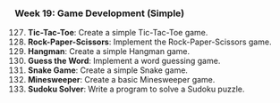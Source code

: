 ### Week 19: Game Development (Simple)
127. **Tic-Tac-Toe**: Create a simple Tic-Tac-Toe game.
128. **Rock-Paper-Scissors**: Implement the Rock-Paper-Scissors game.
129. **Hangman**: Create a simple Hangman game.
130. **Guess the Word**: Implement a word guessing game.
131. **Snake Game**: Create a simple Snake game.
132. **Minesweeper**: Create a basic Minesweeper game.
133. **Sudoku Solver**: Write a program to solve a Sudoku puzzle.

